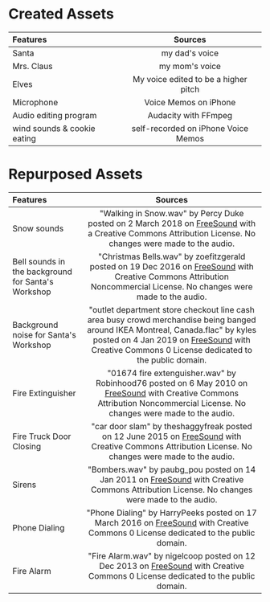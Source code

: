 # Created Assets
| Features      | Sources    |
| :------------- | :----------: |
|  Santa | my dad's voice  |
|  Mrs. Claus | my mom's voice   |
|  Elves | My voice edited to be a higher pitch  |
|  Microphone | Voice Memos on iPhone   |
|  Audio editing program | Audacity with FFmpeg  |
|  wind sounds & cookie eating | self-recorded on iPhone Voice Memos |

# Repurposed Assets
| Features      | Sources    |
| :------------- | :----------: |
|  Snow sounds | "Walking in Snow.wav" by Percy Duke posted on 2 March 2018 on [FreeSound](https://freesound.org/people/Percy%20Duke/sounds/420559/) with a Creative Commons Attribution License. No changes were made to the audio. | |
|  Bell sounds in the background for Santa's Workshop | "Christmas Bells.wav" by zoefitzgerald posted on 19 Dec 2016 on [FreeSound](https://freesound.org/people/ChrilleElGringo/sounds/333522/) with Creative Commons Attribution Noncommercial License. No changes were made to the audio. | |
|  Background noise for Santa's Workshop | "outlet department store checkout line cash area busy crowd merchandise being banged around IKEA Montreal, Canada.flac" by kyles posted on 4 Jan 2019 on [FreeSound](https://freesound.org/people/kyles/sounds/455818/)  with Creative Commons 0 License dedicated to the public domain. | |
|  Fire Extinguisher | "01674 fire extenguisher.wav" by Robinhood76 posted on 6 May 2010 on [FreeSound](https://freesound.org/people/Robinhood76/sounds/96176/)  with Creative Commons Attribution Noncommercial License. No changes were made to the audio. | |
|  Fire Truck Door Closing | "car door slam" by theshaggyfreak posted on 12 June 2015 on [FreeSound](https://freesound.org/people/theshaggyfreak/sounds/276271/)  with Creative Commons Attribution License. No changes were made to the audio. | |
|  Sirens | "Bombers.wav" by paubg_pou posted on 14 Jan 2011 on [FreeSound](https://freesound.org/people/paubg_pou/sounds/111901/)  with Creative Commons Attribution License. No changes were made to the audio. | |
|  Phone Dialing | "Phone Dialing" by HarryPeeks posted on 17 March 2016 on [FreeSound](https://freesound.org/people/HarryPeeks/sounds/339950/)  with Creative Commons 0 License dedicated to the public domain. | |
|  Fire Alarm | "Fire Alarm.wav" by nigelcoop posted on 12 Dec 2013 on [FreeSound](https://freesound.org/people/nigelcoop/sounds/210513/)  with Creative Commons 0 License dedicated to the public domain. | |
